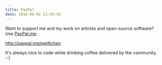 ```yaml
---
title: PayPal
date: 2018-06-01 11:45:45
---
```


Want to support me and my work on articles and open-source software? Use [PayPal.me](http://paypal.me/pwittchen):

http://paypal.me/pwittchen

It's always nice to code while drinking coffee delivered by the community. :-)
